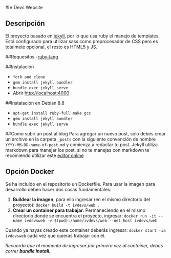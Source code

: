 #IV Devs Website
## Descripción
El proyecto basado en [jekyll](https://jekyllrb.com/), por lo que usa ruby el manejo de templates.
Está configurado para utilizar sass como preprocesador de CSS pero es totalmete opcional, el resto es HTML5 y JS.

##Requesitos
-[ruby-lang](https://www.ruby-lang.org/es/)

##Instalación
- `fork and clone`
- `gem install jekyll bundler`
- `bundle exec jekyll serve`
- Abrir [http://localhost:4000](http://localhost:4000)

##Instalación en Debian 8.8

- `apt-get install ruby-full make gcc`
- `gem install jekyll bundler`
- `bundle exec jekyll serve`

##Como subir un post al blog
Para agregar un nuevo post, solo debes crear un archivo en la carpeta `_posts` con la siguiente convención de nombre `YYYY-MM-DD-name-of-post.md` y comienza a redactar tu post.
Jekyll utiliza markdown para manejar los post. si no te manejas con markdown te recomiendo utilizar este [editor online](https://stackedit.io/editor)


## Opción Docker
Se ha incluído en el repositorio un Dockerfile.
Para usar la imagen para desarrollo deben hacer dos cosas fundamentales:

1.  **Buildear la imagen**, para ello ingresar (en el mismo directorio del proyecto): `docker build -t ivdevs/web .`
1. **Crear un container para trabajar**: Permaneciendo en el mismo directorio donde se encuentra el proyecto, ingresar:
 `docker run -it --name ivdevsweb -v $(pwd):/home/ivdevs/web --net host ivdevs/web`

Cuando ya hayas creado este container deberás ingresar: `docker start -ia ivdevsweb` cada vez que quieras trabajar con él.

*Recuerda que al momento de ingresar por primera vez al container, debes correr **bundle install**.*
